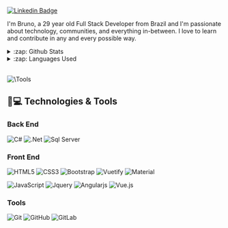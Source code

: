 [![Linkedin Badge](https://img.shields.io/badge/-LinkedIn-blue?style=flat-square&logo=Linkedin&logoColor=white&link=https://www.linkedin.com/in/brunodejesussouza/)](https://www.linkedin.com/in/brunodejesussouza/)


I'm Bruno, a 29 year old Full Stack Developer from Brazil and I'm passionate about technology, communities, and everything in-between. I love to learn and contribute in any and every possible way.

<!--
More about me:
- :office: I’m currently working on [Marimex](https://www.marimex.com.br/) - [@Steppwize](https://github.com/steppwize)
- :school: I'm a Systems Analysis student in [UNICESUMAR (Universidade de Maringá)](https://www.unicesumar.edu.br/ead/)
- :family: I love my family
<br/>
-->
<details>
  <summary>:zap: Github Stats</summary>
  <img src="https://github-readme-stats.vercel.app/api?username=brunosouzza&&show_icons=true&title_color=222222&icon_color=03A87C&text_color=333333&bg_color=ffffff">
</details>

<details>
  <summary>:zap: Languages Used</summary>
  <img src="https://github-readme-stats.vercel.app/api/top-langs/?username=brunosouzza&layout=compact&bg_color=ffffff&text_color=333333">
</details>
<br/>

![\Tools](https://visitor-badge.glitch.me/badge?page_id=github/brunosouzza)

## 🚀💻 Technologies & Tools

### Back End
![C#](https://img.shields.io/static/v1?message=CSharp&logo=c-sharp&labelColor=563D7C&color=5c5c5c&logoColor=white&label=%20)
![.Net](https://img.shields.io/static/v1?message=.Net&logo=.Net&labelColor=563D7C&color=5c5c5c&logoColor=white&label=%20)
![Sql Server](https://img.shields.io/static/v1?message=Sql%20Server&logo=MicrosoftSqlServer&labelColor=CC2927&color=5c5c5c&logoColor=white&label=%20)


### Front End
![HTML5](https://img.shields.io/static/v1?message=HTML5&logo=html5&labelColor=E34F26&color=5c5c5c&logoColor=white&label=%20)
![CSS3](https://img.shields.io/static/v1?message=CSS3&logo=CSS3&labelColor=1572B6&color=5c5c5c&logoColor=white&label=%20)
![Bootstrap](https://img.shields.io/static/v1?message=Bootstrap&logo=Bootstrap&labelColor=563D7C&color=5c5c5c&logoColor=white&label=%20)
![Vuetify](https://img.shields.io/static/v1?message=Vuetify&logo=vuetify&labelColor=5cbbf6&color=5c5c5c&logoColor=white&label=%20)
![Material](https://img.shields.io/static/v1?message=MaterialDesign&logo=materialdesign&labelColor=E0E0E0&color=5c5c5c&logoColor=white&label=%20)

![JavaScript](https://img.shields.io/static/v1?message=JavaScript&logo=JavaScript&labelColor=f7df1e&color=5c5c5c&logoColor=white&label=%20)
![Jquery](https://img.shields.io/static/v1?message=JQuery&logo=JQuery&labelColor=1572B6&color=5c5c5c&logoColor=white&label=%20)
![Angularjs](https://img.shields.io/static/v1?message=AngularJS&logo=angularjs&labelColor=fc0303&color=5c5c5c&logoColor=white&label=%20)
![Vue.js](https://img.shields.io/static/v1?message=Vue.js&logo=Vue.js&labelColor=4FC08D&color=5c5c5c&logoColor=white&label=%20)

<!-- ![Angular](https://img.shields.io/static/v1?message=Angular&logo=angular&labelColor=fc0303&color=5c5c5c&logoColor=white&label=%20) -->
<!-- ![TypeScript](https://img.shields.io/static/v1?message=TypeScript&logo=TypeScript&labelColor=007ACC&color=007ACC&logoColor=white&label=%20) -->

### Tools
![Git](https://img.shields.io/static/v1?message=Git&logo=Git&labelColor=f14e32&color=5c5c5c&logoColor=white&label=%20)
![GitHub](https://img.shields.io/static/v1?message=GitHub&logo=GitHub&labelColor=181717&color=5c5c5c&logoColor=white&label=%20)
![GitLab](https://img.shields.io/static/v1?message=GitLab&logo=GitLab&labelColor=FCA121&color=5c5c5c&logoColor=white&label=%20)
